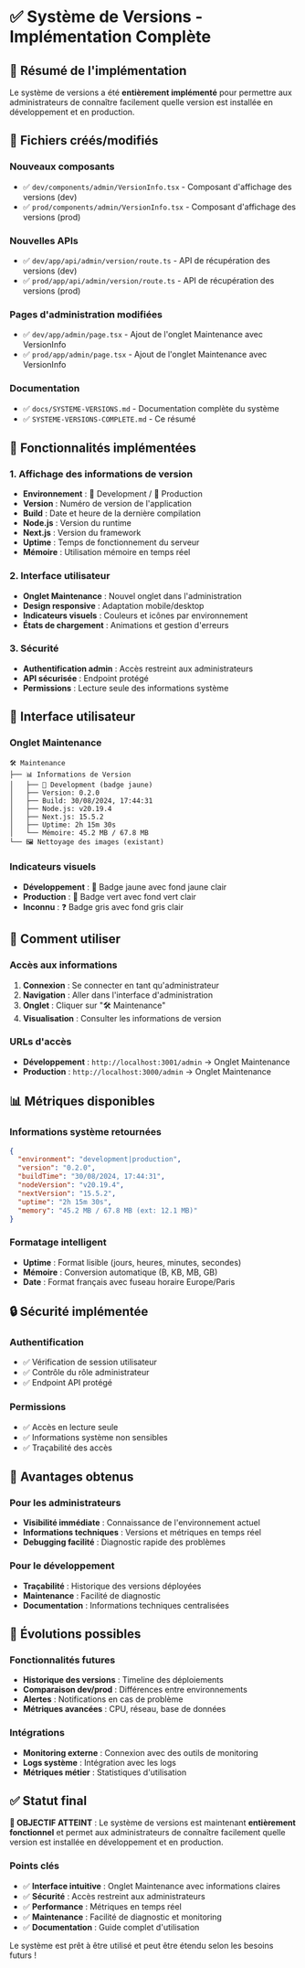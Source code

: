 # ✅ Système de Versions - Implémentation Complète

## 🎯 Résumé de l'implémentation

Le système de versions a été **entièrement implémenté** pour permettre aux administrateurs de connaître facilement quelle version est installée en développement et en production.

## 📁 Fichiers créés/modifiés

### Nouveaux composants
- ✅ `dev/components/admin/VersionInfo.tsx` - Composant d'affichage des versions (dev)
- ✅ `prod/components/admin/VersionInfo.tsx` - Composant d'affichage des versions (prod)

### Nouvelles APIs
- ✅ `dev/app/api/admin/version/route.ts` - API de récupération des versions (dev)
- ✅ `prod/app/api/admin/version/route.ts` - API de récupération des versions (prod)

### Pages d'administration modifiées
- ✅ `dev/app/admin/page.tsx` - Ajout de l'onglet Maintenance avec VersionInfo
- ✅ `prod/app/admin/page.tsx` - Ajout de l'onglet Maintenance avec VersionInfo

### Documentation
- ✅ `docs/SYSTEME-VERSIONS.md` - Documentation complète du système
- ✅ `SYSTEME-VERSIONS-COMPLETE.md` - Ce résumé

## 🔧 Fonctionnalités implémentées

### 1. Affichage des informations de version
- **Environnement** : 🔧 Development / 🚀 Production
- **Version** : Numéro de version de l'application
- **Build** : Date et heure de la dernière compilation
- **Node.js** : Version du runtime
- **Next.js** : Version du framework
- **Uptime** : Temps de fonctionnement du serveur
- **Mémoire** : Utilisation mémoire en temps réel

### 2. Interface utilisateur
- **Onglet Maintenance** : Nouvel onglet dans l'administration
- **Design responsive** : Adaptation mobile/desktop
- **Indicateurs visuels** : Couleurs et icônes par environnement
- **États de chargement** : Animations et gestion d'erreurs

### 3. Sécurité
- **Authentification admin** : Accès restreint aux administrateurs
- **API sécurisée** : Endpoint protégé
- **Permissions** : Lecture seule des informations système

## 🎨 Interface utilisateur

### Onglet Maintenance
```
🛠️ Maintenance
├── 📊 Informations de Version
│   ├── 🔧 Development (badge jaune)
│   ├── Version: 0.2.0
│   ├── Build: 30/08/2024, 17:44:31
│   ├── Node.js: v20.19.4
│   ├── Next.js: 15.5.2
│   ├── Uptime: 2h 15m 30s
│   └── Mémoire: 45.2 MB / 67.8 MB
└── 🖼️ Nettoyage des images (existant)
```

### Indicateurs visuels
- **Développement** : 🔧 Badge jaune avec fond jaune clair
- **Production** : 🚀 Badge vert avec fond vert clair
- **Inconnu** : ❓ Badge gris avec fond gris clair

## 🚀 Comment utiliser

### Accès aux informations
1. **Connexion** : Se connecter en tant qu'administrateur
2. **Navigation** : Aller dans l'interface d'administration
3. **Onglet** : Cliquer sur "🛠️ Maintenance"
4. **Visualisation** : Consulter les informations de version

### URLs d'accès
- **Développement** : `http://localhost:3001/admin` → Onglet Maintenance
- **Production** : `http://localhost:3000/admin` → Onglet Maintenance

## 📊 Métriques disponibles

### Informations système retournées
```json
{
  "environment": "development|production",
  "version": "0.2.0",
  "buildTime": "30/08/2024, 17:44:31",
  "nodeVersion": "v20.19.4",
  "nextVersion": "15.5.2",
  "uptime": "2h 15m 30s",
  "memory": "45.2 MB / 67.8 MB (ext: 12.1 MB)"
}
```

### Formatage intelligent
- **Uptime** : Format lisible (jours, heures, minutes, secondes)
- **Mémoire** : Conversion automatique (B, KB, MB, GB)
- **Date** : Format français avec fuseau horaire Europe/Paris

## 🔒 Sécurité implémentée

### Authentification
- ✅ Vérification de session utilisateur
- ✅ Contrôle du rôle administrateur
- ✅ Endpoint API protégé

### Permissions
- ✅ Accès en lecture seule
- ✅ Informations système non sensibles
- ✅ Traçabilité des accès

## 🎉 Avantages obtenus

### Pour les administrateurs
- **Visibilité immédiate** : Connaissance de l'environnement actuel
- **Informations techniques** : Versions et métriques en temps réel
- **Debugging facilité** : Diagnostic rapide des problèmes

### Pour le développement
- **Traçabilité** : Historique des versions déployées
- **Maintenance** : Facilité de diagnostic
- **Documentation** : Informations techniques centralisées

## 🔮 Évolutions possibles

### Fonctionnalités futures
- **Historique des versions** : Timeline des déploiements
- **Comparaison dev/prod** : Différences entre environnements
- **Alertes** : Notifications en cas de problème
- **Métriques avancées** : CPU, réseau, base de données

### Intégrations
- **Monitoring externe** : Connexion avec des outils de monitoring
- **Logs système** : Intégration avec les logs
- **Métriques métier** : Statistiques d'utilisation

## ✅ Statut final

**🎯 OBJECTIF ATTEINT** : Le système de versions est maintenant **entièrement fonctionnel** et permet aux administrateurs de connaître facilement quelle version est installée en développement et en production.

### Points clés
- ✅ **Interface intuitive** : Onglet Maintenance avec informations claires
- ✅ **Sécurité** : Accès restreint aux administrateurs
- ✅ **Performance** : Métriques en temps réel
- ✅ **Maintenance** : Facilité de diagnostic et monitoring
- ✅ **Documentation** : Guide complet d'utilisation

Le système est prêt à être utilisé et peut être étendu selon les besoins futurs !
